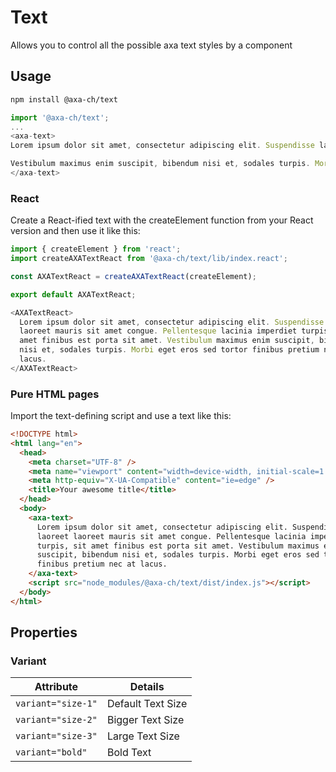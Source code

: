# Text

Allows you to control all the possible axa text styles by a component

## Usage

```bash
npm install @axa-ch/text
```

```js
import '@axa-ch/text';
...
<axa-text>
Lorem ipsum dolor sit amet, consectetur adipiscing elit. Suspendisse laoreet laoreet mauris sit amet congue. Pellentesque lacinia imperdiet turpis, sit amet finibus est porta sit amet.

Vestibulum maximus enim suscipit, bibendum nisi et, sodales turpis. Morbi eget eros sed tortor finibus pretium nec at lacus.
</axa-text>
```

### React

Create a React-ified text with the createElement function from your React version and then use it like this:

```js
import { createElement } from 'react';
import createAXATextReact from '@axa-ch/text/lib/index.react';

const AXATextReact = createAXATextReact(createElement);

export default AXATextReact;
```

```js
<AXATextReact>
  Lorem ipsum dolor sit amet, consectetur adipiscing elit. Suspendisse laoreet
  laoreet mauris sit amet congue. Pellentesque lacinia imperdiet turpis, sit
  amet finibus est porta sit amet. Vestibulum maximus enim suscipit, bibendum
  nisi et, sodales turpis. Morbi eget eros sed tortor finibus pretium nec at
  lacus.
</AXATextReact>
```

### Pure HTML pages

Import the text-defining script and use a text like this:

```html
<!DOCTYPE html>
<html lang="en">
  <head>
    <meta charset="UTF-8" />
    <meta name="viewport" content="width=device-width, initial-scale=1.0" />
    <meta http-equiv="X-UA-Compatible" content="ie=edge" />
    <title>Your awesome title</title>
  </head>
  <body>
    <axa-text>
      Lorem ipsum dolor sit amet, consectetur adipiscing elit. Suspendisse
      laoreet laoreet mauris sit amet congue. Pellentesque lacinia imperdiet
      turpis, sit amet finibus est porta sit amet. Vestibulum maximus enim
      suscipit, bibendum nisi et, sodales turpis. Morbi eget eros sed tortor
      finibus pretium nec at lacus.
    </axa-text>
    <script src="node_modules/@axa-ch/text/dist/index.js"></script>
  </body>
</html>
```

## Properties

### Variant

| Attribute          | Details           |
| ------------------ | ----------------- |
| `variant="size-1"` | Default Text Size |
| `variant="size-2"` | Bigger Text Size  |
| `variant="size-3"` | Large Text Size   |
| `variant="bold"`   | Bold Text         |
